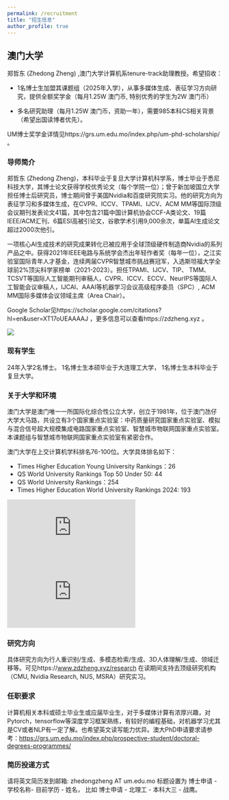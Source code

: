 ```yaml
---
permalink: /recruitment
title: "招生信息"
author_profile: true
---
```



## 澳门大学

郑哲东 (Zhedong Zheng) ,澳门大学计算机系tenure-track助理教授。希望招收：

- 1名博士生加盟其课题组（2025年入学），从事多媒体生成、表征学习方向研究，提供全额奖学金（每月1.25W 澳门币, 特别优秀的学生为2W 澳门币）

- 多名研究助理（每月1.25W 澳门币，资助一年），需要985本科CS相关背景（希望出国读博者优先）。

UM博士奖学金详情见https://grs.um.edu.mo/index.php/um-phd-scholarship/ 。

### 导师简介

郑哲东 (Zhedong Zheng)，本科毕业于复旦大学计算机科学系，博士毕业于悉尼科技大学，其博士论文获得学校优秀论文（每个学院一位）；曾于新加坡国立大学担任博士后研究员，博士期间曾于美国Nvidia和百度研究院实习。他的研究方向为表征学习和多媒体生成，在CVPR、ICCV、TPAMI、IJCV、ACM MM等国际顶级会议期刊发表论文41篇，其中包含21篇中国计算机协会CCF-A类论文、19篇IEEE/ACM汇刊、6篇ESI高被引论文，谷歌学术引用9,000余次，单篇AI生成论文超过2000次他引。

一项核心AI生成技术的研究成果转化已被应用于全球顶级硬件制造商Nvidia的系列产品之中。获得2021年IEEE电路与系统学会杰出年轻作者奖（每年一位），之江实验室国际青年人才基金，连续两届CVPR智慧城市挑战赛冠军，入选斯坦福大学全球前2%顶尖科学家榜单（2021-2023）。担任TPAMI、IJCV、TIP、 TMM、TCSVT等国际人工智能期刊审稿人，CVPR、ICCV、ECCV、NeurIPS等国际人工智能会议审稿人，IJCAI、AAAI等机器学习会议高级程序委员（SPC）,  ACM MM国际多媒体会议领域主席（Area Chair）。

Google Scholar见https://scholar.google.com/citations?hl=en&user=XT17oUEAAAAJ ，更多信息可以查看https://zdzheng.xyz 。

![](http://emuchvimg.oss-cn-qingdao.aliyuncs.com/img/2020/0109/w104h4105283_1578558892_239.jpg)

### 现有学生
24年入学2名博士。 1名博士生本硕毕业于大连理工大学， 1名博士生本科毕业于复旦大学。

### 关于大学和环境

澳门大学是澳门唯一一所国际化综合性公立大学，创立于1981年，位于澳门氹仔大学大马路，共设立有3个国家重点实验室：中药质量研究国家重点实验室、模拟与混合信号超大规模集成电路国家重点实验室、智慧城市物联网国家重点实验室。本课题组与智慧城市物联网国家重点实验室有紧密合作。

澳门大学在上交计算机学科排名76-100位。大学具体排名如下：
- Times Higher Education Young University Rankings：26
- QS World University Rankings Top 50 Under 50: 44
- QS World University Rankings：254
- Times Higher Education World University Rankings 2024: 193

<iframe src="https://www.youtube.com/embed/FINFZ8UuVus?si=KzWrZueKqOj9xOOE" title="YouTube video player" frameborder="0" allow="accelerometer; autoplay; clipboard-write; encrypted-media; gyroscope; picture-in-picture; web-share" allowfullscreen></iframe>

<iframe src="https://www.youtube.com/embed/a2-cTtqySRk?si=BYeCSqOu52IME10x" title="YouTube video player" frameborder="0" allow="accelerometer; autoplay; clipboard-write; encrypted-media; gyroscope; picture-in-picture; web-share" allowfullscreen></iframe> 


### 研究方向

具体研究方向为行人重识别/生成、多模态检索/生成、3D人体理解/生成、领域迁移等。可见https://www.zdzheng.xyz/research 在读期间支持去顶级研究机构（CMU, Nvidia Research, NUS, MSRA）研究实习。
 
### 任职要求

计算机相关本科或硕士毕业生或应届毕业生，对于多媒体计算有浓厚兴趣，对Pytorch，tensorflow等深度学习框架熟练，有较好的编程基础，对机器学习尤其是CV或者NLP有一定了解。也希望英文读写能力优异。澳大PhD申请要求请参考：https://grs.um.edu.mo/index.php/prospective-student/doctoral-degrees-programmes/ 

### 简历投递方式

请将英文简历发到邮箱: zhedongzheng AT um.edu.mo  标题设置为 
博士申请 - 学校名称- 目前学历 - 姓名， 比如 博士申请 - 北理工 - 本科大三 - 战鹰。

